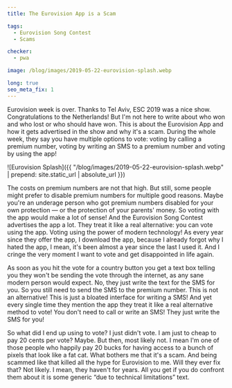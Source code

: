 ```yaml
---
title: The Eurovision App is a Scam

tags:
  - Eurovision Song Contest
  - Scams

checker:
  - pwa

image: /blog/images/2019-05-22-eurovision-splash.webp

long: true
seo_meta_fix: 1
---
```

Eurovision week is over.
Thanks to Tel Aviv, ESC 2019 was a nice show.
Congratulations to the Netherlands!
But I'm not here to write about who won and who lost or who should have won.
This is about the Eurovision App and how it gets advertised in the show and why it's a scam.
During the whole week, they say you have multiple options to vote: voting by calling a premium number, voting by writing an SMS to a premium number and voting by using the app!

![Eurovision Splash]({{ "/blog/images/2019-05-22-eurovision-splash.webp" | prepend: site.static_url | absolute_url }})

The costs on premium numbers are not that high.
But still, some people might prefer to disable premium numbers for multiple good reasons.
Maybe you're an underage person who got premium numbers disabled for your own protection — or the protection of your parents' money.
So voting with the app would make a lot of sense!
And the Eurovision Song Contest advertises the app a lot.
They treat it like a real alternative: you can vote using the app.
Voting using the power of modern technology!
As every year since they offer the app, I download the app, because I already forgot why I hated the app, I mean, it's been almost a year since the last I used it.
And I cringe the very moment I want to vote and get disappointed in life again.

As soon as you hit the vote for a country button you get a text box telling you they won't be sending the vote through the internet, as any sane modern person would expect.
No, they just write the text for the SMS for you.
So you still need to send the SMS to the premium number.
This is not an alternative!
This is just a bloated interface for writing a SMS!
And yet every single time they mention the app they treat it like a real alternative method to vote!
You don't need to call or write an SMS!
They just write the SMS for you!

So what did I end up using to vote?
I just didn't vote.
I am just to cheap to pay 20 cents per vote?
Maybe.
But then, most likely not.
I mean I'm one of those people who happily pay 20 bucks for having access to a bunch of pixels that look like a fat cat.
What bothers me that it's a scam.
And being scammed like that killed all the hype for Eurovision to me.
Will they ever fix that?
Not likely.
I mean, they haven't for years.
All you get if you do confront them about it is some generic “due to technical limitations” text.
